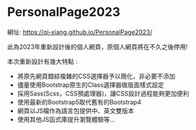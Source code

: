 # PersonalPage2023

網址: https://qi-xiang.github.io/PersonalPage2023/

此為2023年重新設計後的個人網頁，原個人網頁將在不久之後停用!

本次重新設計有幾大特點 : 
* 將原先網頁錯綜複雜的CSS選擇器予以簡化，非必要不添加
* 儘量使用Bootstrap原生的Class選擇器做版面樣式設定
* 採用Sass(Scss，CSS預處理器)，讓CSS設計過程能夠更加便利
* 使用最新的Bootstrap5取代舊有的Bootstrap4
* 網頁以JS檔作為語言包提供中、英文雙版本
* 使用其他JS函式庫提升瀏覽體驗等...



